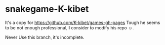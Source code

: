 # snakegame-K-kibet
It's a copy for https://github.com/K-kibet/games-gh-pages
Tough he seems to be not enough professional, I consider to modify his repo ☺.


Never Use this branch, it's incomplete.
